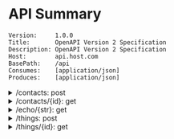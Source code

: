 # API Summary

```
Version:     1.0.0
Title:       OpenAPI Version 2 Specification
Description: OpenAPI Version 2 Specification
Host:        api.host.com
BasePath:    /api
Consumes:    [application/json]
Produces:    [application/json]
```

<details>
<summary>/contacts: post</summary>


```

```

`body parameter`
- name: `body`, type: `models.ContactRequest`
	- name: `input`, type: `string`

`responses`
- code: `200`, type: `models.ContactResponse`
	- name: `output`, type: `string`
- `default`, type: `Error`
	- name: `code`, type: `integer`
	- name: `status`, type: `string`
</details>

<details>
<summary>/contacts/{id}: get</summary>


```

```

`query parameters`
- name: `id`, type: `integer`


`responses`
- code: `200`, type: `models.ContactResponse`
	- name: `output`, type: `string`
- `default`, type: `Error`
	- name: `code`, type: `integer`
	- name: `status`, type: `string`
</details>

<details>
<summary>/echo/{str}: get</summary>


```

```

`path parameters`
- name: `str`, type: `string`


`responses`
- code: `200`, type: `services.EchoResponse`
	- name: `output`, type: `string`
- `default`, type: `Error`
	- name: `code`, type: `integer`
	- name: `status`, type: `string`
</details>

<details>
<summary>/things: post</summary>


```

```

`body parameter`
- name: `body`, type: `models.ThingRequest`
	- name: `input`, type: `string`

`responses`
- code: `200`, type: `models.ThingResponse`
	- name: `output`, type: `string`
- `default`, type: `Error`
	- name: `code`, type: `integer`
	- name: `status`, type: `string`
</details>

<details>
<summary>/things/{id}: get</summary>


```

```

`query parameters`
- name: `id`, type: `integer`


`responses`
- code: `200`, type: `models.ThingResponse`
	- name: `output`, type: `string`
- `default`, type: `Error`
	- name: `code`, type: `integer`
	- name: `status`, type: `string`
</details>

